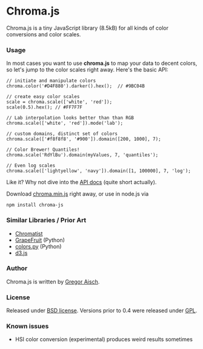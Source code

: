 # Chroma.js

Chroma.js is a tiny JavaScript library (8.5kB) for all kinds of color conversions and color scales.

### Usage

In most cases you want to use **chroma.js** to map your data to decent colors, so let's jump to the color scales right away. Here's the basic API:

    // initiate and manipulate colors
    chroma.color('#D4F880').darker().hex();  // #9BC04B
    
    // create easy color scales
    scale = chroma.scale(['white', 'red']);
    scale(0.5).hex(); // #FF7F7F
        
    // Lab interpolation looks better than than RGB
    chroma.scale(['white', 'red']).mode('lab');

    // custom domains, distinct set of colors
    chroma.scale(['#f8f8f8', '#900']).domain([200, 1000], 7);
    
    // Color Brewer! Quantiles!
    chroma.scale('RdYlBu').domain(myValues, 7, 'quantiles');    

    // Even log scales
    chroma.scale(['lightyellow', 'navy']).domain([1, 100000], 7, 'log');    

Like it? Why not dive into the [API docs](https://github.com/gka/chroma.js/blob/master/doc/api.md) (quite short actually).

Download [chroma.min.js](https://raw.github.com/gka/chroma.js/master/chroma.min.js) right away, or use in node.js via

    npm install chroma-js


### Similar Libraries / Prior Art

* [Chromatist](https://github.com/jrus/chromatist)
* [GrapeFruit](http://code.google.com/p/grapefruit/) (Python)
* [colors.py](https://github.com/mattrobenolt/colors.py) (Python)
* [d3.js](https://github.com/mbostock/d3)


### Author

Chroma.js is written by [Gregor Aisch](http://driven-by-data.net).

### License

Released under [BSD license](http://opensource.org/licenses/BSD-3-Clause).
Versions prior to 0.4 were released under [GPL](http://www.gnu.org/licenses/gpl-3.0).

### Known issues

* HSI color conversion (experimental) produces weird results sometimes